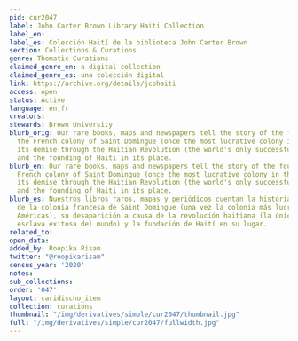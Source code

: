 ```yaml
---
pid: cur2047
label: John Carter Brown Library Haiti Collection
label_en:
label_es: Colección Haití de la biblioteca John Carter Brown
section: Collections & Curations
genre: Thematic Curations
claimed_genre_en: a digital collection
claimed_genre_es: una colección digital
link: https://archive.org/details/jcbhaiti
access: open
status: Active
language: en,fr
creators:
stewards: Brown University
blurb_orig: Our rare books, maps and newspapers tell the story of the founding of
  the French colony of Saint Domingue (once the most lucrative colony in the Americas),
  its demise through the Haitian Revolution (the world's only successful slave revolution)
  and the founding of Haiti in its place.
blurb_en: Our rare books, maps and newspapers tell the story of the founding of the
  French colony of Saint Domingue (once the most lucrative colony in the Americas),
  its demise through the Haitian Revolution (the world's only successful slave revolution)
  and the founding of Haiti in its place.
blurb_es: Nuestros libros raros, mapas y periódicos cuentan la historia de la fundación
  de la colonia francesa de Saint Domingue (una vez la colonia más lucrativa de las
  Américas), su desaparición a causa de la revolución haitiana (la única revolución
  esclava exitosa del mundo) y la fundación de Haití en su lugar.
related_to:
open_data:
added_by: Roopika Risam
twitter: "@roopikarisam"
census_year: '2020'
notes:
sub_collections:
order: '047'
layout: caridischo_item
collection: curations
thumbnail: "/img/derivatives/simple/cur2047/thumbnail.jpg"
full: "/img/derivatives/simple/cur2047/fullwidth.jpg"
---
```

